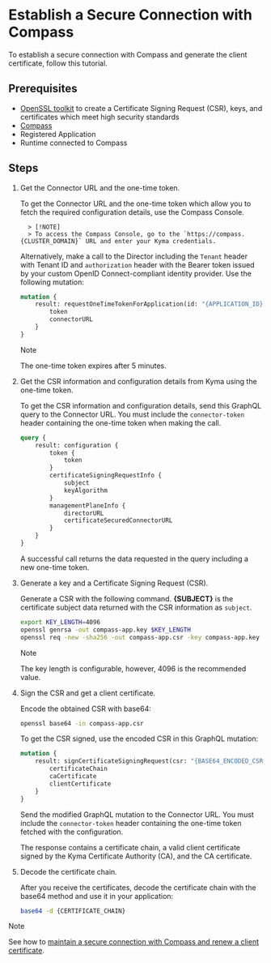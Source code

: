 # Establish a Secure Connection with Compass

To establish a secure connection with Compass and generate the client certificate, follow this tutorial.

## Prerequisites

- [OpenSSL toolkit](https://www.openssl.org/source/) to create a Certificate Signing Request (CSR), keys, and certificates which meet high security standards
- [Compass](https://github.com/kyma-incubator/compass)
- Registered Application
- Runtime connected to Compass

## Steps

1. Get the Connector URL and the one-time token.

   To get the Connector URL and the one-time token which allow you to fetch the required configuration details, use the Compass Console.

         > [!NOTE]
         > To access the Compass Console, go to the `https://compass.{CLUSTER_DOMAIN}` URL and enter your Kyma credentials.

   Alternatively, make a call to the Director including the `Tenant` header with Tenant ID and `authorization` header with the Bearer token issued by your custom OpenID Connect-compliant identity provider. Use the following mutation:

   ```graphql
   mutation {
       result: requestOneTimeTokenForApplication(id: "{APPLICATION_ID}") {
           token
           connectorURL
       }
   }
   ```

   > [!NOTE] 
   > The one-time token expires after 5 minutes.

2. Get the CSR information and configuration details from Kyma using the one-time token.

   To get the CSR information and configuration details, send this GraphQL query to the Connector URL.
   You must include the `connector-token` header containing the one-time token when making the call.

   ```graphql
   query {
       result: configuration {
           token {
               token
           }
           certificateSigningRequestInfo {
               subject
               keyAlgorithm
           }
           managementPlaneInfo {
               directorURL
               certificateSecuredConnectorURL
           }
       }
   }
   ```

   A successful call returns the data requested in the query including a new one-time token.

3. Generate a key and a Certificate Signing Request (CSR).

   Generate a CSR with the following command. **{SUBJECT}** is the certificate subject data returned with the CSR information as `subject`.   

   ```bash
   export KEY_LENGTH=4096
   openssl genrsa -out compass-app.key $KEY_LENGTH
   openssl req -new -sha256 -out compass-app.csr -key compass-app.key -subj "{SUBJECT}"
    ```
   > [!NOTE] 
   > The key length is configurable, however, 4096 is the recommended value.

4. Sign the CSR and get a client certificate.

   Encode the obtained CSR with base64:
   ```bash
   openssl base64 -in compass-app.csr
   ```

   To get the CSR signed, use the encoded CSR in this GraphQL mutation:
   ```graphql
   mutation {
       result: signCertificateSigningRequest(csr: "{BASE64_ENCODED_CSR}") {
           certificateChain
           caCertificate
           clientCertificate
       }
   }
   ```

   Send the modified GraphQL mutation to the Connector URL. You must include the `connector-token` header containing the one-time token fetched with the configuration.

   The response contains a certificate chain, a valid client certificate signed by the Kyma Certificate Authority (CA), and the CA certificate.

5. Decode the certificate chain.

   After you receive the certificates, decode the certificate chain with the base64 method and use it in your application:
   ```bash
   base64 -d {CERTIFICATE_CHAIN}
   ```

> [!NOTE]
> See how to [maintain a secure connection with Compass and renew a client certificate](ra-02-maintain-secure-connection-with-compass.md).
